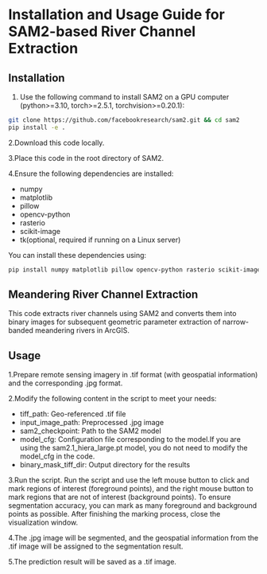 # Installation and Usage Guide for SAM2-based River Channel Extraction

## Installation

1. Use the following command to install SAM2 on a GPU computer (python>=3.10, torch>=2.5.1, torchvision>=0.20.1):
```bash
git clone https://github.com/facebookresearch/sam2.git && cd sam2
pip install -e .
```

2.Download this code locally.

3.Place this code in the root directory of SAM2.

4.Ensure the following dependencies are installed:

* numpy
* matplotlib
* pillow
* opencv-python
* rasterio
* scikit-image
* tk(optional, required if running on a Linux server)

You can install these dependencies using:

```bash
pip install numpy matplotlib pillow opencv-python rasterio scikit-image
```

## Meandering River Channel Extraction
This code extracts river channels using SAM2 and converts them into binary images for subsequent geometric parameter extraction of narrow-banded meandering rivers in ArcGIS.

## Usage
1.Prepare remote sensing imagery in .tif format (with geospatial information) and the corresponding .jpg format.

2.Modify the following content in the script to meet your needs:
* tiff_path: Geo-referenced .tif file
* input_image_path: Preprocessed .jpg image
* sam2_checkpoint: Path to the SAM2 model
* model_cfg: Configuration file corresponding to the model.If you are using the sam2.1_hiera_large.pt model, you do not need to modify the model_cfg in the code.
* binary_mask_tiff_dir: Output directory for the results

3.Run the script.
Run the script and use the left mouse button to click and mark regions of interest (foreground points), and the right mouse button to mark regions that are not of interest (background points). To ensure segmentation accuracy, you can mark as many foreground and background points as possible. After finishing the marking process, close the visualization window.
  
4.The .jpg image will be segmented, and the geospatial information from the .tif image will be assigned to the segmentation result.

5.The prediction result will be saved as a .tif image.
